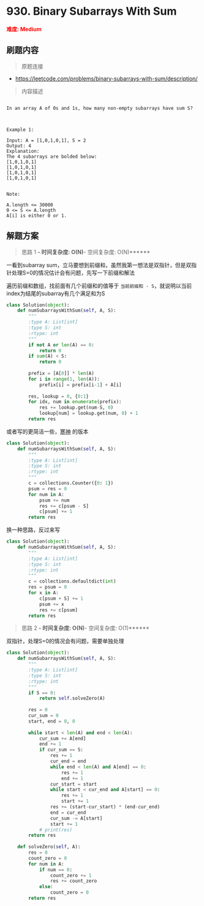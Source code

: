 # 930. Binary Subarrays With Sum

**<font color=red>难度: Medium</font>**

## 刷题内容

> 原题连接

* https://leetcode.com/problems/binary-subarrays-with-sum/description/

> 内容描述

```

In an array A of 0s and 1s, how many non-empty subarrays have sum S?

 

Example 1:

Input: A = [1,0,1,0,1], S = 2
Output: 4
Explanation: 
The 4 subarrays are bolded below:
[1,0,1,0,1]
[1,0,1,0,1]
[1,0,1,0,1]
[1,0,1,0,1]
 

Note:

A.length <= 30000
0 <= S <= A.length
A[i] is either 0 or 1.
```

## 解题方案

> 思路 1
******- 时间复杂度: O(N)******- 空间复杂度: O(N)******

一看到subarray sum，立马要想到前缀和，虽然我第一想法是双指针，但是双指针处理S=0的情况估计会有问题，先写一下前缀和解法


遍历前缀和数组，找前面有几个前缀和的值等于 ```当前前缀和 - S```，就说明以当前index为结尾的subarray有几个满足和为S

```python
class Solution(object):
    def numSubarraysWithSum(self, A, S):
        """
        :type A: List[int]
        :type S: int
        :rtype: int
        """
        if not A or len(A) == 0:
            return 0
        if sum(A) < S:
            return 0
        
        prefix = [A[0]] * len(A)
        for i in range(1, len(A)):
            prefix[i] = prefix[i-1] + A[i]
        
        res, lookup = 0, {0:1}
        for idx, num in enumerate(prefix):
            res += lookup.get(num-S, 0)
            lookup[num] = lookup.get(num, 0) + 1
        return res
```

或者写的更简洁一些，[寒神](https://leetcode.com/problems/binary-subarrays-with-sum/discuss/186683/C++JavaPython-Straight-Forward)
的版本

```python
class Solution(object):
    def numSubarraysWithSum(self, A, S):
        """
        :type A: List[int]
        :type S: int
        :rtype: int
        """
        c = collections.Counter({0: 1})
        psum = res = 0
        for num in A:
            psum += num
            res += c[psum - S]
            c[psum] += 1
        return res
```

换一种思路，反过来写

```python
class Solution(object):
    def numSubarraysWithSum(self, A, S):
        """
        :type A: List[int]
        :type S: int
        :rtype: int
        """
        c = collections.defaultdict(int)
        res = psum = 0
        for x in A:
            c[psum + S] += 1
            psum += x
            res += c[psum]
        return res
```




> 思路 2
******- 时间复杂度: O(N)******- 空间复杂度: O(1)******

双指针，处理S=0的情况会有问题，需要单独处理

```python
class Solution(object):
    def numSubarraysWithSum(self, A, S):
        """
        :type A: List[int]
        :type S: int
        :rtype: int
        """
        if S == 0:
            return self.solveZero(A)
        
        res = 0
        cur_sum = 0
        start, end = 0, 0
                
        while start < len(A) and end < len(A):
            cur_sum += A[end]
            end += 1
            if cur_sum == S:
                res += 1
                cur_end = end
                while end < len(A) and A[end] == 0:
                    res += 1
                    end += 1
                cur_start = start
                while start < cur_end and A[start] == 0:
                    res += 1
                    start += 1
                res += (start-cur_start) * (end-cur_end)
                end = cur_end
                cur_sum -= A[start]
                start += 1
            # print(res)
        return res
    
    def solveZero(self, A):
        res = 0
        count_zero = 0
        for num in A:
            if num == 0:
                count_zero += 1
                res += count_zero
            else:
                count_zero = 0
        return res
```






























